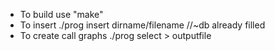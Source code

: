 * To build use "make"
* To insert ./prog insert dirname/filename //~db already filled
* To create call graphs ./prog select > outputfile
